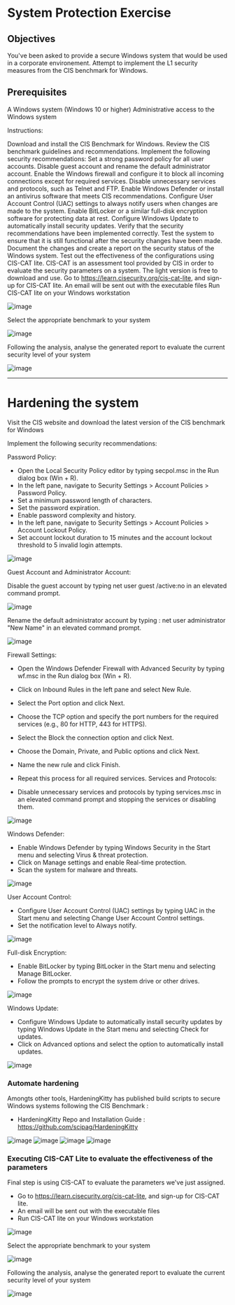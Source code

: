 # System Protection Exercise

## Objectives

You've been asked to provide a secure Windows system that would be used in a corporate environement.
Attempt to implement the L1 security measures from the CIS benchmark for Windows.

## Prerequisites

A Windows system (Windows 10 or higher)
Administrative access to the Windows system

Instructions:

Download and install the CIS Benchmark for Windows.
Review the CIS benchmark guidelines and recommendations.
Implement the following security recommendations:
Set a strong password policy for all user accounts.
Disable guest account and rename the default administrator account.
Enable the Windows firewall and configure it to block all incoming connections except for required services.
Disable unnecessary services and protocols, such as Telnet and FTP.
Enable Windows Defender or install an antivirus software that meets CIS recommendations.
Configure User Account Control (UAC) settings to always notify users when changes are made to the system.
Enable BitLocker or a similar full-disk encryption software for protecting data at rest.
Configure Windows Update to automatically install security updates.
Verify that the security recommendations have been implemented correctly.
Test the system to ensure that it is still functional after the security changes have been made.
Document the changes and create a report on the security status of the Windows system.
Test out the effectiveness of the configurations using CIS-CAT lite. CIS-CAT is an assessment tool provided by CIS in order to evaluate the security parameters on a system. The light version is free to download and use.
Go to https://learn.cisecurity.org/cis-cat-lite, and sign-up for CIS-CAT lite.
An email will be sent out with the executable files
Run CIS-CAT lite on your Windows workstation

![image](https://github.com/user-attachments/assets/3ab05e7a-9409-431d-9f01-16d6fdf89a74)

Select the appropriate benchmark to your system

![image](https://github.com/user-attachments/assets/f02c31d8-cc71-4240-871a-b14172b931bf)

Following the analysis, analyse the generated report to evaluate the current security level of your system

![image](https://github.com/user-attachments/assets/5b7e62fc-dc2c-4c3b-86a6-b721519a5e82)

----------------------------------------------------------------------------------------------------------------------------------------

# Hardening the system

Visit the CIS website and download the latest version of the CIS benchmark for Windows

Implement the following security recommendations:

Password Policy:

- Open the Local Security Policy editor by typing secpol.msc in the Run dialog box (Win + R).
- In the left pane, navigate to Security Settings > Account Policies > Password Policy.
- Set a minimum password length of characters.
- Set the password expiration.
- Enable password complexity and history.
- In the left pane, navigate to Security Settings > Account Policies > Account Lockout Policy.
- Set account lockout duration to 15 minutes and the account lockout threshold to 5 invalid login attempts.

![image](https://github.com/user-attachments/assets/8c689c29-08eb-489e-aaba-f00881dfc6aa)

Guest Account and Administrator Account:

Disable the guest account by typing net user guest /active:no in an elevated command prompt.

![image](https://github.com/user-attachments/assets/86c627d5-13d4-4818-956f-01f3afdfd6b7)

Rename the default administrator account by typing : net user administrator "New Name" in an elevated command prompt.

![image](https://github.com/user-attachments/assets/968671c2-4cf5-4dbd-b84a-161c31c7e03a)

Firewall Settings:

- Open the Windows Defender Firewall with Advanced Security by typing wf.msc in the Run dialog box (Win + R).

- Click on Inbound Rules in the left pane and select New Rule.

- Select the Port option and click Next.

- Choose the TCP option and specify the port numbers for the required services (e.g., 80 for HTTP, 443 for HTTPS).

- Select the Block the connection option and click Next.

- Choose the Domain, Private, and Public options and click Next.

- Name the new rule and click Finish.

- Repeat this process for all required services. Services and Protocols:

- Disable unnecessary services and protocols by typing services.msc in an elevated command prompt and stopping the services or disabling them.

![image](https://github.com/user-attachments/assets/a9063cd7-f176-4a9a-b3ad-e73b899245d9)

Windows Defender:

- Enable Windows Defender by typing Windows Security in the Start menu and selecting Virus & threat protection.
- Click on Manage settings and enable Real-time protection.
- Scan the system for malware and threats.

![image](https://github.com/user-attachments/assets/2208827c-1b97-4f5a-bc2a-7d93ec928257)

User Account Control:

- Configure User Account Control (UAC) settings by typing UAC in the Start menu and selecting Change User Account Control settings.
- Set the notification level to Always notify.

![image](https://github.com/user-attachments/assets/13ac4f3b-567d-4c43-8345-5d976f55c1b5)

Full-disk Encryption:

- Enable BitLocker by typing BitLocker in the Start menu and selecting Manage BitLocker.
- Follow the prompts to encrypt the system drive or other drives.

![image](https://github.com/user-attachments/assets/4031643f-435d-472c-9817-ad205c464fb4)

Windows Update:

- Configure Windows Update to automatically install security updates by typing Windows Update in the Start menu and selecting Check for updates.
- Click on Advanced options and select the option to automatically install updates.

![image](https://github.com/user-attachments/assets/d3293d23-f90e-4aeb-a923-76e121112ad1)

### Automate hardening

Amongts other tools, HardeningKitty has published build scripts to secure Windows systems following the CIS Benchmark :

- HardeningKitty Repo and Installation Guide : https://github.com/scipag/HardeningKitty

![image](https://github.com/user-attachments/assets/6f22d0df-f73a-4fc7-a65d-769022a03a4a)
![image](https://github.com/user-attachments/assets/a663b899-ac9b-49b9-8d99-d11e7b139af8)
![image](https://github.com/user-attachments/assets/bf138bd2-403d-4dc2-9af1-60f0aca2d026)
![image](https://github.com/user-attachments/assets/610a30dd-d221-4617-80f3-b10e1a5d5040)

### Executing CIS-CAT Lite to evaluate the effectiveness of the parameters
Final step is using CIS-CAT to evaluate the parameters we've just assigned.

- Go to https://learn.cisecurity.org/cis-cat-lite, and sign-up for CIS-CAT lite.
- An email will be sent out with the executable files
- Run CIS-CAT lite on your Windows workstation

![image](https://github.com/user-attachments/assets/8f6b8557-9092-49a3-b497-f36dadff4da6)

Select the appropriate benchmark to your system

![image](https://github.com/user-attachments/assets/7915fd2f-5bbb-4a34-837b-c38b7840a94c)

Following the analysis, analyse the generated report to evaluate the current security level of your system

![image](https://github.com/user-attachments/assets/56ba4a0b-d6cd-4962-b7f8-6398606ea9cb)




